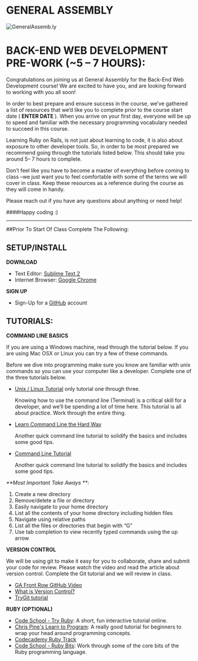 GENERAL ASSEMBLY
============================

![GeneralAssemb.ly](https://github.com/generalassembly/ga-ruby-on-rails-for-devs/raw/master/images/ga.png "GeneralAssemb.ly")


BACK-END WEB DEVELOPMENT PRE-WORK (~5 – 7 HOURS):
========

Congratulations on joining us at General Assembly for the Back-End Web Development course! We are excited to have you, and are looking forward to working with you all soon!

In order to best prepare and ensure success in the course, we’ve gathered a list of resources that we’d like you to complete prior to the course start date ( __ENTER DATE__ ). When you arrive on your first day, everyone will be up to speed and familiar with the necessary programming vocabulary needed to succeed in this course.

Learning Ruby on Rails, is not just about learning to code, it is also about exposure to other developer tools. So, in order to be most prepared we recommend going through the tutorials listed below. This should take you around 5– 7 hours to complete. 

Don’t feel like you have to become a master of everything before coming to class –we just want you to feel comfortable with some of the terms we will cover in class. Keep these resources as a reference during the course as they will come in handy.

Please reach out if you have any questions about anything or need help!

####Happy coding :)

- - -

##Prior To Start Of Class Complete The Following:

SETUP/INSTALL
--------

__DOWNLOAD__	

-	Text Editor: 			[Sublime Text 2](http://www.sublimetext.com/2)
-	Internet Browser: 		[Google Chrome](https://www.google.com/intl/en/chrome/browser/)

__SIGN UP__

-	Sign-Up for a [GitHub](https://github.com/signup/free) account


TUTORIALS:
--------

__COMMAND LINE BASICS__ 

If you are using a Windows machine, read through the tutorial below. If you are using Mac OSX or Linux you can try a few of these commands.

Before we dive into programming make sure you know are familiar with unix commands so you can use your computer like a developer. Complete one of the three tutorials below. 

-	[Unix / Linux Tutorial](http://www.ee.surrey.ac.uk/Teaching/Unix/) only tutorial one through three.
	
	Knowing how to use the command line (Terminal) is a critical skill for a developer, and we’ll be spending a lot of time here. This tutorial is all about practice. Work through the entire thing.

-	[Learn Command Line the Hard Way](http://cli.learncodethehardway.org/book/)

	Another quick command line tutorial to solidify the basics and includes some good tips.

-	[Command Line Tutorial](http://www.davidbaumgold.com/tutorials/command-line/)

	Another quick command line tutorial to solidify the basics and includes some good tips.

_**Most Important Take Aways **_:

1.	Create a new directory
2.	Remove/delete a file or directory
3.	Easily navigate to your home directory
4.	List all the contents of your home directory including hidden files
5.	Navigate using relative paths
6.	List all the files or directories that begin with “G”
7.	Use tab completion to view recently typed commands using the up arrow


__VERSION CONTROL__

We will be using git to make it easy for you to collaborate, share and submit your code for review. Please watch the video and read the article about version control. Complete the Git tutorial and we will review in class.

-	[GA Front Row GitHub Video]( http://generalassembly.wistia.com/medias/vpno3bu6hb
)
-	[What is Version Control?](http://www.skillcrush.com/terms/version-control.html)
-	[TryGit tutorial](http://www.codeschool.com/courses/try-git)

__RUBY  (OPTIONAL)__

-	[Code School - Try Ruby](http://www.codeschool.com/courses/try-ruby): A short, fun interactive tutorial online.
-	[Chris Pine's Learn to Program](http://pine.fm/LearnToProgram/): A really good tutorial for beginners to wrap your head around programming concepts.
-	[Codecademy Ruby Track](http://www.codecademy.com/tracks/ruby)
-	[Code School - Ruby Bits](http://www.codeschool.com/courses/ruby-bits): Work through some of the core bits of the Ruby programming language.

